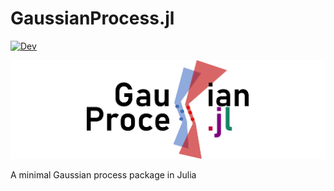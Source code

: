 # GaussianProcess.jl

[![Dev](https://img.shields.io/badge/docs-dev-blue.svg)](https://jaimerzp.github.io/GaussianProcess.jl/dev/)

![](https://raw.githubusercontent.com/JaimeRZP/GaussianProcess.jl/main/docs/src/assets/gaussian_process_logo.png)

A minimal Gaussian process package in Julia
